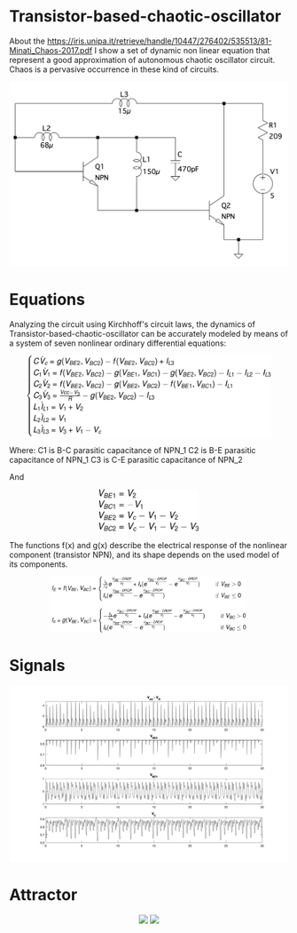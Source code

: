 # Transistor-based-chaotic-oscillator
About the https://iris.unipa.it/retrieve/handle/10447/276402/535513/81-Minati_Chaos-2017.pdf I show a set of dynamic non linear equation that represent a good approximation of autonomous chaotic oscillator circuit. Chaos is a pervasive occurrence in these kind of circuits.

<p align="center">
<img src="/circuit_.png" width="550">
</p>

# Equations
Analyzing the circuit using Kirchhoff's circuit laws, the dynamics of Transistor-based-chaotic-oscillator can be accurately modeled by means of a system of seven nonlinear ordinary differential equations: 
<p align="center">
  <img src="/Eq-1.png" width="440" />
</p>
Where:
C1 is B-C parasitic capacitance of NPN_1
C2 is B-E parasitic capacitance of NPN_1
C3 is C-E parasitic capacitance of NPN_2

And
<p align="center">
<img src="/Eq-3.png" width="180">
</p>

The functions f(x) and g(x) describe the electrical response of the nonlinear component (transistor NPN), and its shape depends on the used model of its components.
<p align="center">
<img src="/Eq_nl.png" width="350">
</p>



# Signals
<p align="center">
<img src="/signal.png" alt="alt text">
</p>

# Attractor
<p align="center">
  <img src="/attractor_VC.gif" width="405" />
  <img src="/attractor_VBC1.gif" width="405" /> 
</p>
